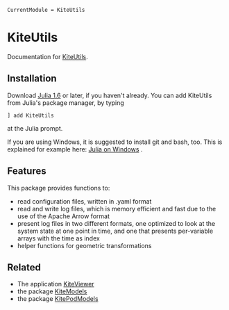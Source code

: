 ```@meta
CurrentModule = KiteUtils
```

# KiteUtils

Documentation for [KiteUtils](https://github.com/ufechner7/KiteUtils.jl).

## Installation

Download [Julia 1.6](http://www.julialang.org) or later, if you haven't already. You can add KiteUtils from  Julia's package manager, by typing 
```
] add KiteUtils
``` 
at the Julia prompt.

If you are using Windows, it is suggested to install git and bash, too. This is explained for example here: [Julia on Windows](https://github.com/ufechner7/KiteViewer/blob/main/doc/Windows.md) .

## Features
This package provides functions to:
- read configuration files, written in .yaml format
- read and write log files, which is memory efficient and fast due to the use of the Apache Arrow format
- present log files in two different formats, one optimized to look at the system state at one point in time, and one that presents per-variable arrays with the time as index
- helper functions for geometric transformations

## Related
- The application [KiteViewer](https://github.com/ufechner7/KiteViewer)
- the package [KiteModels](https://github.com/ufechner7/KiteModels.jl)
- the package [KitePodModels](https://github.com/ufechner7/KitePodModels.jl)

